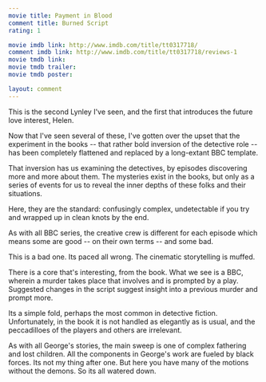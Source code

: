 ```yaml
---
movie title: Payment in Blood
comment title: Burned Script
rating: 1

movie imdb link: http://www.imdb.com/title/tt0317718/
comment imdb link: http://www.imdb.com/title/tt0317718/reviews-1
movie tmdb link: 
movie tmdb trailer: 
movie tmdb poster: 

layout: comment
---
```


This is the second Lynley I've seen, and the first that introduces the future love interest, Helen.

Now that I've seen several of these, I've gotten over the upset that the experiment in the books -- that rather bold inversion of the detective role -- has been completely flattened and replaced by a long-extant BBC template.

That inversion has us examining the detectives, by episodes discovering more and more about them. The mysteries exist in the books, but only as a series of events for us to reveal the inner depths of these folks and their situations.

Here, they are the standard: confusingly complex, undetectable if you try and wrapped up in clean knots by the end.

As with all BBC series, the creative crew is different for each episode which means some are good -- on their own terms -- and some bad.

This is a bad one. Its paced all wrong. The cinematic storytelling is muffed.

There is a core that's interesting, from the book. What we see is a BBC, wherein a murder takes place that involves and is prompted by a play. Suggested changes in the script suggest insight into a previous murder and prompt more.

Its a simple fold, perhaps the most common in detective fiction. Unfortunately, in the book it is not handled as elegantly as is usual, and the peccadilloes of the players and others are irrelevant.

As with all George's stories, the main sweep is one of complex fathering and lost children. All the components in George's work are fueled by black forces. Its not my thing after one. But here you have many of the motions without the demons. So its all watered down.